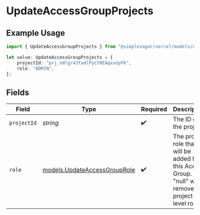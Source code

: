 # UpdateAccessGroupProjects

## Example Usage

```typescript
import { UpdateAccessGroupProjects } from "@simplesagar/vercel/models/updateaccessgroupop.js";

let value: UpdateAccessGroupProjects = {
    projectId: "prj_ndlgr43fadlPyCtREAqxxdyFK",
    role: "ADMIN",
};
```

## Fields

| Field                                                                                                   | Type                                                                                                    | Required                                                                                                | Description                                                                                             | Example                                                                                                 |
| ------------------------------------------------------------------------------------------------------- | ------------------------------------------------------------------------------------------------------- | ------------------------------------------------------------------------------------------------------- | ------------------------------------------------------------------------------------------------------- | ------------------------------------------------------------------------------------------------------- |
| `projectId`                                                                                             | *string*                                                                                                | :heavy_check_mark:                                                                                      | The ID of the project.                                                                                  | prj_ndlgr43fadlPyCtREAqxxdyFK                                                                           |
| `role`                                                                                                  | [models.UpdateAccessGroupRole](../models/updateaccessgrouprole.md)                                      | :heavy_check_mark:                                                                                      | The project role that will be added to this Access Group. \"null\" will remove this project level role. | ADMIN                                                                                                   |